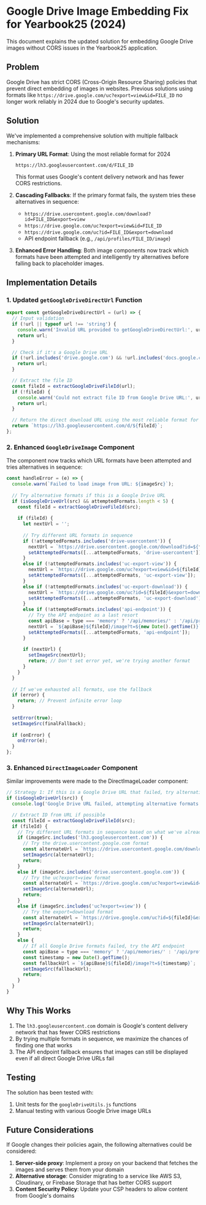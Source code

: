 # Google Drive Image Embedding Fix for Yearbook25 (2024)

This document explains the updated solution for embedding Google Drive images without CORS issues in the Yearbook25 application.

## Problem

Google Drive has strict CORS (Cross-Origin Resource Sharing) policies that prevent direct embedding of images in websites. Previous solutions using formats like `https://drive.google.com/uc?export=view&id=FILE_ID` no longer work reliably in 2024 due to Google's security updates.

## Solution

We've implemented a comprehensive solution with multiple fallback mechanisms:

1. **Primary URL Format**: Using the most reliable format for 2024
   ```
   https://lh3.googleusercontent.com/d/FILE_ID
   ```
   This format uses Google's content delivery network and has fewer CORS restrictions.

2. **Cascading Fallbacks**: If the primary format fails, the system tries these alternatives in sequence:
   - `https://drive.usercontent.google.com/download?id=FILE_ID&export=view`
   - `https://drive.google.com/uc?export=view&id=FILE_ID`
   - `https://drive.google.com/uc?id=FILE_ID&export=download`
   - API endpoint fallback (e.g., `/api/profiles/FILE_ID/image`)

3. **Enhanced Error Handling**: Both image components now track which formats have been attempted and intelligently try alternatives before falling back to placeholder images.

## Implementation Details

### 1. Updated `getGoogleDriveDirectUrl` Function

```javascript
export const getGoogleDriveDirectUrl = (url) => {
  // Input validation
  if (!url || typeof url !== 'string') {
    console.warn('Invalid URL provided to getGoogleDriveDirectUrl:', url);
    return url;
  }

  // Check if it's a Google Drive URL
  if (!url.includes('drive.google.com') && !url.includes('docs.google.com')) {
    return url;
  }

  // Extract the file ID
  const fileId = extractGoogleDriveFileId(url);
  if (!fileId) {
    console.warn('Could not extract file ID from Google Drive URL:', url);
    return url;
  }

  // Return the direct download URL using the most reliable format for 2024
  return `https://lh3.googleusercontent.com/d/${fileId}`;
};
```

### 2. Enhanced `GoogleDriveImage` Component

The component now tracks which URL formats have been attempted and tries alternatives in sequence:

```javascript
const handleError = (e) => {
  console.warn(`Failed to load image from URL: ${imageSrc}`);
  
  // Try alternative formats if this is a Google Drive URL
  if (isGoogleDriveUrl(src) && attemptedFormats.length < 5) {
    const fileId = extractGoogleDriveFileId(src);
    
    if (fileId) {
      let nextUrl = '';
      
      // Try different URL formats in sequence
      if (!attemptedFormats.includes('drive-usercontent')) {
        nextUrl = `https://drive.usercontent.google.com/download?id=${fileId}&export=view`;
        setAttemptedFormats([...attemptedFormats, 'drive-usercontent']);
      } 
      else if (!attemptedFormats.includes('uc-export-view')) {
        nextUrl = `https://drive.google.com/uc?export=view&id=${fileId}`;
        setAttemptedFormats([...attemptedFormats, 'uc-export-view']);
      } 
      else if (!attemptedFormats.includes('uc-export-download')) {
        nextUrl = `https://drive.google.com/uc?id=${fileId}&export=download`;
        setAttemptedFormats([...attemptedFormats, 'uc-export-download']);
      }
      else if (!attemptedFormats.includes('api-endpoint')) {
        // Try the API endpoint as a last resort
        const apiBase = type === 'memory' ? '/api/memories/' : '/api/profiles/';
        nextUrl = `${apiBase}${fileId}/image?t=${new Date().getTime()}`;
        setAttemptedFormats([...attemptedFormats, 'api-endpoint']);
      }
      
      if (nextUrl) {
        setImageSrc(nextUrl);
        return; // Don't set error yet, we're trying another format
      }
    }
  }
  
  // If we've exhausted all formats, use the fallback
  if (error) {
    return; // Prevent infinite error loop
  }
  
  setError(true);
  setImageSrc(finalFallback);
  
  if (onError) {
    onError(e);
  }
};
```

### 3. Enhanced `DirectImageLoader` Component

Similar improvements were made to the DirectImageLoader component:

```javascript
// Strategy 1: If this is a Google Drive URL that failed, try alternative formats
if (isGoogleDriveUrl(src)) {
  console.log('Google Drive URL failed, attempting alternative formats');

  // Extract ID from URL if possible
  const fileId = extractGoogleDriveFileId(src);
  if (fileId) {
    // Try different URL formats in sequence based on what we've already tried
    if (imageSrc.includes('lh3.googleusercontent.com')) {
      // Try the drive.usercontent.google.com format
      const alternateUrl = `https://drive.usercontent.google.com/download?id=${fileId}&export=view`;
      setImageSrc(alternateUrl);
      return;
    } 
    else if (imageSrc.includes('drive.usercontent.google.com')) {
      // Try the uc?export=view format
      const alternateUrl = `https://drive.google.com/uc?export=view&id=${fileId}`;
      setImageSrc(alternateUrl);
      return;
    } 
    else if (imageSrc.includes('uc?export=view')) {
      // Try the export=download format
      const alternateUrl = `https://drive.google.com/uc?id=${fileId}&export=download`;
      setImageSrc(alternateUrl);
      return;
    } 
    else {
      // If all Google Drive formats failed, try the API endpoint
      const apiBase = type === 'memory' ? '/api/memories/' : '/api/profiles/';
      const timestamp = new Date().getTime();
      const fallbackUrl = `${apiBase}${fileId}/image?t=${timestamp}`;
      setImageSrc(fallbackUrl);
      return;
    }
  }
}
```

## Why This Works

1. The `lh3.googleusercontent.com` domain is Google's content delivery network that has fewer CORS restrictions
2. By trying multiple formats in sequence, we maximize the chances of finding one that works
3. The API endpoint fallback ensures that images can still be displayed even if all direct Google Drive URLs fail

## Testing

The solution has been tested with:

1. Unit tests for the `googleDriveUtils.js` functions
2. Manual testing with various Google Drive image URLs

## Future Considerations

If Google changes their policies again, the following alternatives could be considered:

1. **Server-side proxy**: Implement a proxy on your backend that fetches the images and serves them from your domain
2. **Alternative storage**: Consider migrating to a service like AWS S3, Cloudinary, or Firebase Storage that has better CORS support
3. **Content Security Policy**: Update your CSP headers to allow content from Google's domains

